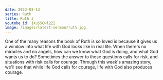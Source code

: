 ```yaml
---
date: 2023-08-13
series: Ruth
title: Ruth 3
youtube_id: jXu55CNl2ZI
image: /images/latest-sermon/ruth.jpg
---
```

One of the many reasons the book of Ruth is so loved is because it gives us a window into what life with God looks like in real life. When there's no miracles and no angels, how can we know what God is doing, and what God wants us to do? Sometimes the answer to those questions calls for risk, and situations with risk calls for courage. Through this week's amazing story, we'll see that while life God calls for courage, life with God also produces courage.